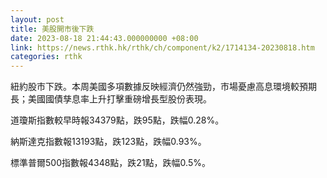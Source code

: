 ```yaml
---
layout: post
title: 美股開市後下跌
date: 2023-08-18 21:44:43.000000000 +08:00
link: https://news.rthk.hk/rthk/ch/component/k2/1714134-20230818.htm
categories: rthk
---
```


紐約股市下跌。本周美國多項數據反映經濟仍然強勁，市場憂慮高息環境較預期長；美國國債孳息率上升打擊重磅增長型股份表現。

道瓊斯指數較早時報34379點，跌95點，跌幅0.28%。

納斯達克指數報13193點，跌123點，跌幅0.93%。

標準普爾500指數報4348點，跌21點，跌幅0.5%。
